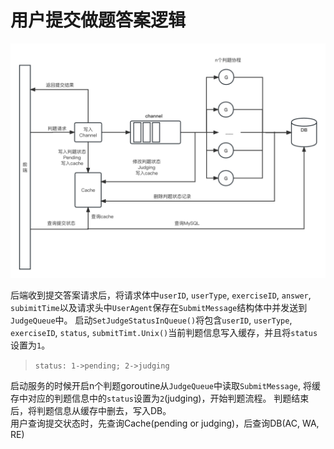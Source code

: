 # 用户提交做题答案逻辑

![](src/提交判题逻辑.jpg)

后端收到提交答案请求后，将请求体中`userID`, `userType`, `exerciseID`, `answer`, `subimitTime`以及请求头中`UserAgent`保存在`SubmitMessage`结构体中并发送到`JudgeQueue`中。
启动`SetJudgeStatusInQueue()`将包含`userID`, `userType`, `exerciseID`, `status`, `submitTimt.Unix()`当前判题信息写入缓存，并且将`status`设置为`1`。
> `status: 1->pending; 2->judging`

启动服务的时候开启n个判题goroutine从`JudgeQueue`中读取`SubmitMessage`, 将缓存中对应的判题信息中的`status`设置为`2`(judging)，开始判题流程。
判题结束后，将判题信息从缓存中删去，写入DB。
</br>
用户查询提交状态时，先查询Cache(pending or judging)，后查询DB(AC, WA, RE)
